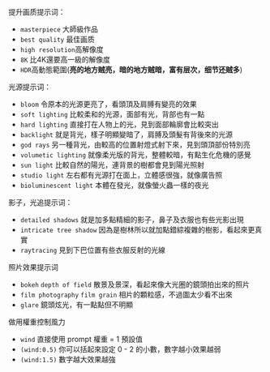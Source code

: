 提升画质提示词：
- `masterpiece` 大師級作品
- `best quality` 最佳画质
- `high resolution`高解像度
- `8K` 比4K還要高一級的解像度
- `HDR`高動態範圍(**亮的地方贼亮，暗的地方贼暗，富有层次，细节还贼多**)

光源提示词：
- `bloom` 令原本的光源更亮了，看頭頂及肩膊有變亮的效果
- `soft lighting` 比較柔和的光源，面部有光，背部也有一點
- `hard lighting` 直接打在人物上的光，見到面部輪廓會比較突出
- `backlight` 就是背光，樣子明顯變暗了，肩膊及頭髮有背後來的光源
- `god rays` 另一種背光，由較高的位置射燈式射下來，見到頭頂部份特別亮
- `volumetic lighting` 就像柔光版的背光，整體較暗，有點生化危機的感覺
- `sun light` 比較自然的陽光，連背景的樹都會見到陽光照射
- `studio light` 左右都有光源打在面上，立體感很強，就像廣告照
- `bioluminescent light` 本體在發光，就像螢火蟲一樣的夜光

影子，光追提示词：
- `detailed shadows` 就是加多點精細的影子，鼻子及衣服也有些光影出現
- `intricate tree shadow` 因為是樹林所以就加點錯綜複雜的樹影，看起來更真實
- `raytracing` 見到下巴位置有些衣服反射的光線

照片效果提示词
- `bokeh` `depth of field` 散景及景深，看起來像大光圈的鏡頭拍出來的照片
- `film photography` `film grain` 相片的顆粒感，不過圖太少看不出來
- `glare` 鏡頭炫光，有一點點但不明顯

做用權重控制風力
- `wind` 直接使用 prompt 權重 = 1 預設值
- `(wind:0.5)` 你可以括起來設定 0 - 2 的小數，數字越小效果越弱
- `(wind:1.5)` 數字越大效果越強